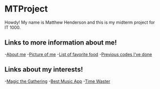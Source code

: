 # MTProject
Howdy!
My name is Matthew Henderson and this is my midterm project for IT 1000.

## Links to more information about me!
-[About me](aboutme.md)
-[Picture of me](picture.md)
-[List of favorite food](list.md)
-[Previous codes I've done](PreviousCode.md)

## Links about my interests!
-[Magic the Gathering](https://magic.wizards.com/en)
-[Best Music App](https://www.spotify.com/us/)
-[Time Waster](https://www.youtube.com/)
